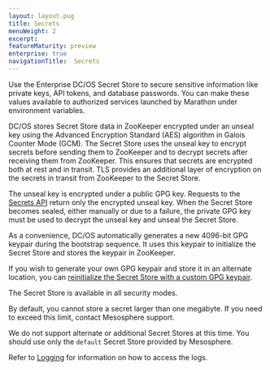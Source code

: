 ```yaml
---
layout: layout.pug
title: Secrets
menuWeight: 2
excerpt:
featureMaturity: preview
enterprise: true
navigationTitle:  Secrets
---
```



Use the Enterprise DC/OS Secret Store to secure sensitive information like private keys, API tokens, and database passwords. You can make these values available to authorized services launched by Marathon under environment variables.

DC/OS stores Secret Store data in ZooKeeper encrypted under an unseal key using the Advanced Encryption Standard (AES) algorithm in Galois Counter Mode (GCM). The Secret Store uses the unseal key to encrypt secrets before sending them to ZooKeeper and to decrypt secrets after receiving them from ZooKeeper. This ensures that secrets are encrypted both at rest and in transit. TLS provides an additional layer of encryption on the secrets in transit from ZooKeeper to the Secret Store. 

The unseal key is encrypted under a public GPG key. Requests to the [Secrets API](/docs/1.8/administration/secrets/secrets-api/) return only the encrypted unseal key. When the Secret Store becomes sealed, either manually or due to a failure, the private GPG key must be used to decrypt the unseal key and unseal the Secret Store.

As a convenience, DC/OS automatically generates a new 4096-bit GPG keypair during the bootstrap sequence. It uses this keypair to initialize the Secret Store and stores the keypair in ZooKeeper. 

If you wish to generate your own GPG keypair and store it in an alternate location, you can [reinitialize the Secret Store with a custom GPG keypair](/docs/1.8/administration/secrets/custom-key/).

The Secret Store is available in all security modes. 

By default, you cannot store a secret larger than one megabyte. If you need to exceed this limit, contact Mesosphere support.

We do not support alternate or additional Secret Stores at this time. You should use only the `default` Secret Store provided by Mesosphere. 

Refer to [Logging](/docs/1.8/administration/logging/) for information on how to access the logs.

